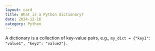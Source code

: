 ```yaml
---
layout: card
title: What is a Python dictionary?
date: 2024-12-16
category: Python
---
```


A dictionary is a collection of key-value pairs, e.g., `my_dict = {"key1": "value1", "key2": "value2"}`.
        